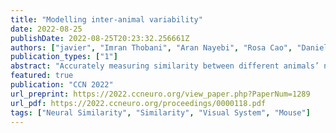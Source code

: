 ```yaml
---
title: "Modelling inter-animal variability"
date: 2022-08-25
publishDate: 2022-08-25T20:23:32.256661Z
authors: ["javier", "Imran Thobani", "Aran Nayebi", "Rosa Cao", "Daniel LK Yamins"]
publication_types: ["1"]
abstract: "Accurately measuring similarity between different animals’ neural responses is a crucial step towards evaluating deep neural network (DNN) models of the brain. Under what transform class are animals likely to be similar to each other, and how much neural data needs to be collected to get an accurate similarity estimate? Using model variability as a proxy for inter-animal variability, we find that where we measure similarity from has critical implications for the suitable transform class. Specifically, we observe high linear mappability between pre-ReLU activations, but require a simple non-linear mapping class (that combines logistic regression with linear regression) in the case of post-ReLU activations. With our approach, we estimate that measuring inter-animal variability requires collecting neural data for at least 500 stimuli and 300 neurons from the same hypercolumn, providing a prescription for future experimental data that can adjudicate between models."
featured: true
publication: "CCN 2022"
url_preprint: https://2022.ccneuro.org/view_paper.php?PaperNum=1289
url_pdf: https://2022.ccneuro.org/proceedings/0000118.pdf
tags: ["Neural Similarity", "Similarity", "Visual System", "Mouse"]
---
```


